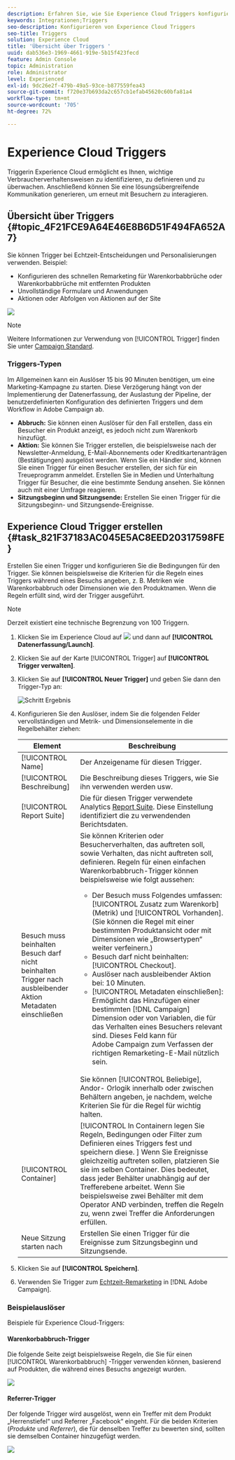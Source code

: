 ```yaml
---
description: Erfahren Sie, wie Sie Experience Cloud Triggers konfigurieren.
keywords: Integrationen;Triggers
seo-description: Konfigurieren von Experience Cloud Triggers
seo-title: Triggers
solution: Experience Cloud
title: 'Übersicht über Triggers '
uuid: dab536e3-1969-4661-919e-5b15f423fecd
feature: Admin Console
topic: Administration
role: Administrator
level: Experienced
exl-id: 9dc26e2f-479b-49a5-93ce-b877559fea43
source-git-commit: f720e37b693da2c657cb1efab45620c60bfa81a4
workflow-type: tm+mt
source-wordcount: '705'
ht-degree: 72%

---
```


# Experience Cloud Triggers

 Triggerin Experience Cloud ermöglicht es Ihnen, wichtige Verbraucherverhaltensweisen zu identifizieren, zu definieren und zu überwachen. Anschließend können Sie eine lösungsübergreifende Kommunikation generieren, um erneut mit Besuchern zu interagieren.

## Übersicht über Triggers {#topic_4F21FCE9A64E46E8B6D51F494FA652A7}

Sie können Trigger bei Echtzeit-Entscheidungen und Personalisierungen verwenden. Beispiel:

* Konfigurieren des schnellen Remarketing für Warenkorbabbrüche oder Warenkorbabbrüche mit entfernten Produkten
* Unvollständige Formulare und Anwendungen
* Aktionen oder Abfolgen von Aktionen auf der Site

![](assets/trigger-abandonment-2.png)

>[!NOTE]
>
>Weitere Informationen zur Verwendung von [!UICONTROL Trigger] finden Sie unter [Campaign Standard](https://experienceleague.adobe.com/docs/campaign-standard/using/integrating-with-adobe-cloud/working-with-campaign-and-triggers/using-triggers-in-campaign.html?lang=en).

### Triggers-Typen

Im Allgemeinen kann ein Auslöser 15 bis 90 Minuten benötigen, um eine Marketing-Kampagne zu starten. Diese Verzögerung hängt von der Implementierung der Datenerfassung, der Auslastung der Pipeline, der benutzerdefinierten Konfiguration des definierten Triggers und dem Workflow in Adobe Campaign ab.

* **Abbruch:** Sie können einen Auslöser für den Fall erstellen, dass ein Besucher ein Produkt anzeigt, es jedoch nicht zum Warenkorb hinzufügt.
* **Aktion:** Sie können Sie Trigger erstellen, die beispielsweise nach der Newsletter-Anmeldung, E-Mail-Abonnements oder Kreditkartenanträgen (Bestätigungen) ausgelöst werden. Wenn Sie ein Händler sind, können Sie einen Trigger für einen Besucher erstellen, der sich für ein Treueprogramm anmeldet. Erstellen Sie in Medien und Unterhaltung Trigger für Besucher, die eine bestimmte Sendung ansehen. Sie können auch mit einer Umfrage reagieren.
* **Sitzungsbeginn und Sitzungsende:** Erstellen Sie einen Trigger für die Sitzungsbeginn- und Sitzungsende-Ereignisse.

## Experience Cloud Trigger erstellen {#task_821F37183AC045E5AC8EED20317598FE}

Erstellen Sie einen Trigger und konfigurieren Sie die Bedingungen für den Trigger. Sie können beispielsweise die Kriterien für die Regeln eines Triggers während eines Besuchs angeben, z. B. Metriken wie Warenkorbabbruch oder Dimensionen wie den Produktnamen. Wenn die Regeln erfüllt sind, wird der Trigger ausgeführt.

>[!NOTE]
>
>Derzeit existiert eine technische Begrenzung von 100 Triggern.

1. Klicken Sie im Experience Cloud auf ![](assets/menu-icon.png) und dann auf **[!UICONTROL Datenerfassung/Launch]**.
2. Klicken Sie auf der Karte [!UICONTROL Trigger] auf **[!UICONTROL Trigger verwalten]**.
3. Klicken Sie auf **[!UICONTROL Neuer Trigger]** und geben Sie dann den Trigger-Typ an:

   ![Schritt Ergebnis](assets/add-trigger.png)

4. Konfigurieren Sie den Auslöser, indem Sie die folgenden Felder vervollständigen und Metrik- und Dimensionselemente in die Regelbehälter ziehen:

   | Element | Beschreibung |
   |--- |--- |
   | [!UICONTROL Name] | Der Anzeigename für diesen Trigger. |
   | [!UICONTROL Beschreibung] | Die Beschreibung dieses Triggers, wie Sie ihn verwenden werden usw. |
   | [!UICONTROL Report Suite] | Die für diesen Trigger verwendete Analytics [Report Suite](https://experienceleague.adobe.com/docs/analytics/implementation/analytics-basics/ref-reports-report-suites.html?lang=en). Diese Einstellung identifiziert die zu verwendenden Berichtsdaten. |
   | Besuch muss beinhalten<br>Besuch darf nicht beinhalten<br>Trigger nach ausbleibender Aktion<br>Metadaten einschließen | Sie können Kriterien oder Besucherverhalten, das auftreten soll, sowie Verhalten, das nicht auftreten soll, definieren. Regeln für einen einfachen Warenkorbabbruch-Trigger können beispielsweise wie folgt aussehen:<ul><li>Der Besuch muss Folgendes umfassen: [!UICONTROL Zusatz zum Warenkorb] (Metrik) und [!UICONTROL Vorhanden]. (Sie können die Regel mit einer bestimmten Produktansicht oder mit Dimensionen wie „Browsertypen“ weiter verfeinern.)</li><li>Besuch darf nicht beinhalten:  [!UICONTROL Checkout].</li><li>Auslöser nach ausbleibender Aktion bei: 10 Minuten.</li><li>[!UICONTROL Metadaten einschließen]: Ermöglicht das Hinzufügen einer bestimmten  [!DNL Campaign] Dimension oder von Variablen, die für das Verhalten eines Besuchers relevant sind. Dieses Feld kann für Adobe Campaign zum Verfassen der richtigen Remarketing-E-Mail nützlich sein.</li></ul><br>Sie können   [!UICONTROL Beliebige],    Andor-   Orlogik innerhalb oder zwischen Behältern angeben, je nachdem, welche Kriterien Sie für die Regel für wichtig halten. |
   | [!UICONTROL Container] | [!UICONTROL In Containern legen Sie Regeln, Bedingungen oder Filter zum Definieren eines Triggers fest und speichern diese. ] Wenn Sie Ereignisse gleichzeitig auftreten sollen, platzieren Sie sie im selben Container. Dies bedeutet, dass jeder Behälter unabhängig auf der Trefferebene arbeitet. Wenn Sie beispielsweise zwei Behälter mit dem Operator AND verbinden, treffen die Regeln zu, wenn zwei Treffer die Anforderungen erfüllen. |
   | Neue Sitzung starten nach | Erstellen Sie einen Trigger für die Ereignisse zum Sitzungsbeginn und Sitzungsende. |

5. Klicken Sie auf **[!UICONTROL Speichern]**.
6. Verwenden Sie Trigger zum [Echtzeit-Remarketing](https://experienceleague.adobe.com/docs/campaign-standard/using/integrating-with-adobe-cloud/working-with-campaign-and-triggers/about-adobe-experience-cloud-triggers.html?lang=en) in [!DNL Adobe Campaign].

### Beispielauslöser

Beispiele für Experience Cloud-Triggers:

#### Warenkorbabbruch-Trigger

Die folgende Seite zeigt beispielsweise Regeln, die Sie für einen [!UICONTROL Warenkorbabbruch] -Trigger verwenden können, basierend auf Produkten, die während eines Besuchs angezeigt wurden.

![](assets/abandonment-trigger.png)

#### Referrer-Trigger

Der folgende Trigger wird ausgelöst, wenn ein Treffer mit dem Produkt „Herrenstiefel“ und Referrer „Facebook“ eingeht. Für die beiden Kriterien (*Produkte* und *Referrer*), die für denselben Treffer zu bewerten sind, sollten sie demselben Container hinzugefügt werden.

![](assets/fb-boots-promo.png)
